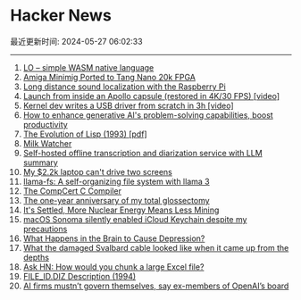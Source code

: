 # Hacker News

最近更新时间: 2024-05-27 06:02:33

--- 
1. [LO – simple WASM native language](https://github.com/glebbash/LO) 
2. [Amiga Minimig Ported to Tang Nano 20k FPGA](https://github.com/harbaum/NanoMig) 
3. [Long distance sound localization with the Raspberry Pi](https://medium.com/@kim_94237/tdoa-sound-localization-with-the-raspberry-pi-3e777469c4fa) 
4. [Launch from inside an Apollo capsule (restored in 4K/30 FPS) [video]](https://www.youtube.com/watch?v=v1SGDbpeFFg) 
5. [Kernel dev writes a USB driver from scratch in 3h [video]](https://www.youtube.com/watch?v=IXBC85SGC0Q) 
6. [How to enhance generative AI's problem-solving capabilities, boost productivity](https://blogs.lse.ac.uk/businessreview/2024/05/24/how-to-enhance-generative-ais-problem-solving-capabilities-and-boost-workplace-productivity/) 
7. [The Evolution of Lisp (1993) [pdf]](https://redirect.cs.umbc.edu/courses/331/resources/papers/Evolution-of-Lisp.pdf) 
8. [Milk Watcher](https://en.wikipedia.org/wiki/Milk_watcher) 
9. [Self-hosted offline transcription and diarization service with LLM summary](https://github.com/transcriptionstream/transcriptionstream) 
10. [My $2.2k laptop can't drive two screens](https://notes.nokun.eu/post/2024-05-26-expensive-laptops-dont-pro/) 
11. [llama-fs: A self-organizing file system with llama 3](https://github.com/iyaja/llama-fs) 
12. [The CompCert C Compiler](https://compcert.org/compcert-C.html) 
13. [The one-year anniversary of my total glossectomy](https://jakeseliger.com/2024/05/25/the-one-year-anniversary-of-my-total-glossectomy/) 
14. [It's Settled, More Nuclear Energy Means Less Mining](https://thebreakthrough.org/issues/energy/its-settled-more-nuclear-energy-means-less-mining) 
15. [macOS Sonoma silently enabled iCloud Keychain despite my precautions](https://lapcatsoftware.com/articles/2024/5/4.html) 
16. [What Happens in the Brain to Cause Depression?](https://www.quantamagazine.org/what-happens-in-the-brain-to-cause-depression-20240523/) 
17. [What the damaged Svalbard cable looked like when it came up from the depths](https://www.nrk.no/tromsogfinnmark/this-is-what-the-damaged-svalbard-cable-looked-like-when-it-came-up-from-the-depths-1.16895904) 
18. [Ask HN: How would you chunk a large Excel file?](https://news.ycombinator.com/item?id=40485185) 
19. [FILE_ID.DIZ Description (1994)](http://pcmicro.com/getdiz/file_id.html) 
20. [AI firms mustn’t govern themselves, say ex-members of OpenAI’s board](https://www.economist.com/by-invitation/2024/05/26/ai-firms-mustnt-govern-themselves-say-ex-members-of-openais-board) 
